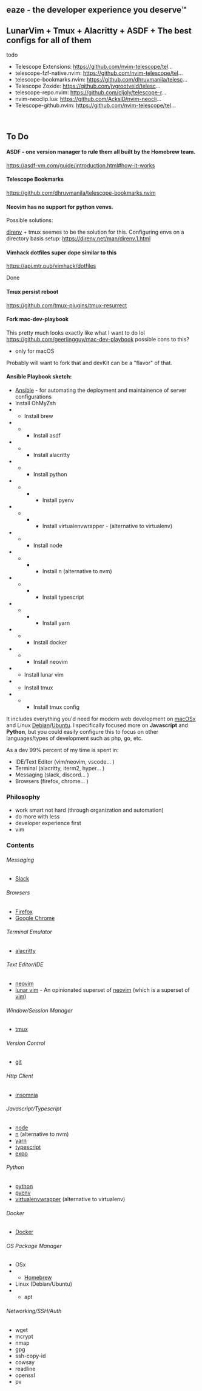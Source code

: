 
## eaze - the developer experience you deserve™️ 
## LunarVim + Tmux + Alacritty + ASDF + The best configs for all of them
todo

- Telescope Extensions: https://github.com/nvim-telescope/tel...
- telescope-fzf-native.nvim: https://github.com/nvim-telescope/tel...
- telescope-bookmarks.nvim: https://github.com/dhruvmanila/telesc...
- Telescope Zoxide: https://github.com/jvgrootveld/telesc...
- telescope-repo.nvim: https://github.com/cljoly/telescope-r...
- nvim-neoclip.lua: https://github.com/AckslD/nvim-neocli...
- Telescope-github.nvim: https://github.com/nvim-telescope/tel...

<br>

## To Do 
#### ASDF - one version manager to rule them all built by the Homebrew team.
https://asdf-vm.com/guide/introduction.html#how-it-works

#### Telescope Bookmarks
https://github.com/dhruvmanila/telescope-bookmarks.nvim


#### Neovim has no support for python venvs. 
Possible solutions:

[direnv](https://direnv.net/) + tmux seemes to be the solution for this. Configuring envs on a directory basis
setup: https://direnv.net/man/direnv.1.html

#### Vimhack dotfiles super dope similar to this 
https://api.mtr.pub/vimhack/dotfiles

Done
#### Tmux persist reboot
https://github.com/tmux-plugins/tmux-resurrect

#### Fork mac-dev-playbook
This pretty much looks exactly like what I want to do lol
https://github.com/geerlingguy/mac-dev-playbook
possible cons to this?
- only for macOS

Probably will want to fork that and devKit can be a "flavor" of that.

#### Ansible Playbook sketch:
- [Ansible](https://www.ansible.com/resources/get-started) - for automating the deployment and maintainence of server configurations
- Install OhMyZsh
- - Install brew
- - - Install asdf
- - - Install alacritty
- - - Install python
- - - - Install pyenv
- - - - Install virtualenvwrapper - (alternative to virtualenv)
- - - Install node
- - - - Install n (alternative to nvm) 
- - - - Install typescript
- - - - Install yarn
- - - Install docker
- - - Install neovim
- - Install lunar vim
- - Install tmux
- - - Install tmux config

It includes everything you'd need for modern web development on [macOSx]() and Linux [Debian](https://www.debian.org/)/[Ubuntu](https://ubuntu.com/). I specifically focused more on **Javascript** and **Python**, but you could easily configure this to focus on other languages/types of development such as php, go, etc.

As a dev 99% percent of my time is spent in:
  - IDE/Text Editor (vim/neovim, vscode... )
  - Terminal (alacritty, iterm2, hyper... )
  - Messaging (slack, discord... )
  - Browsers (firefox, chrome... )
 ### Philosophy
  - work smart not hard (through organization and automation)
  - do more with less
  - developer experience first
  - vim 

### Contents
  ###### Messaging
  - [Slack](https://slack.com/)
  ###### Browsers
  - [Firefox](https://www.mozilla.org/en-US/firefox/new/)
  - [Google Chrome](https://www.google.com/chrome/)
  ###### Terminal Emulator
  - [alacritty](https://github.com/alacritty/alacritty)
  ###### Text Editor/IDE 
  - [neovim](https://neovim.io/)
  - [lunar vim](https://www.lunarvim.org) - An opinionated superset of [neovim](https://neovim.io/) (which is a superset of [vim](https://www.vim.org/))
  ###### Window/Session Manager
  - [tmux](https://github.com/tmux/tmux/wiki)
  ###### Version Control
  - [git](https://git-scm.com/)
  ###### Http Client
  - [insomnia](https://insomnia.rest/)
  ###### Javascript/Typescript
  - [node](https://nodejs.org/en/)
  - [n](https://www.npmjs.com/package/n) (alternative to nvm)
  - [yarn](https://yarnpkg.com/)
  - [typescript](https://www.typescriptlang.org/)
  - [expo](https://docs.expo.dev/)
  ###### Python
  - [python](https://www.python.org/)
  - [pyenv](https://github.com/pyenv/pyenv)
  - [virtualenvwrapper](https://pypi.org/project/virtualenvwrapper/) (alternative to virtualenv)
  ###### Docker
   - [Docker](https://www.docker.com/)
  ###### OS Package Manager
  - OSx 
  - - [Homebrew](http://brew.sh/)
  - Linux (Debian/Ubuntu) 
  - - apt
  ###### Networking/SSH/Auth
   - wget
   - mcrypt
   - nmap 
   - gpg
   - ssh-copy-id
   - cowsay
   - readline
   - openssl
   - pv 


